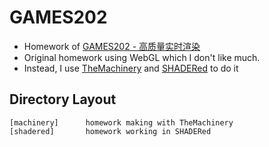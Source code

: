 # GAMES202

* Homework of [GAMES202 - 高质量实时渲染][1]
* Original homework using WebGL which I don't like much.
* Instead, I use [TheMachinery][3] and [SHADERed][2] to do it



## Directory Layout

```
[machinery]      homework making with TheMachinery
[shadered]       homework working in SHADERed
```



[1]:https://sites.cs.ucsb.edu/~lingqi/teaching/games202.html
[2]:https://shadered.org/
[3]:https://ourmachinery.com/
